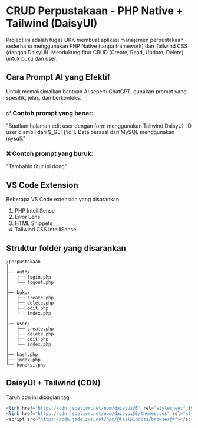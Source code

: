 # CRUD Perpustakaan - PHP Native + Tailwind (DaisyUI)

Project ini adalah tugas UKK membuat aplikasi manajemen perpustakaan sederhana menggunakan PHP Native (tanpa framework) dan Tailwind CSS (dengan DaisyUI). Mendukung fitur CRUD (Create, Read, Update, Delete) untuk buku dan user.

## Cara Prompt AI yang Efektif

Untuk memaksimalkan bantuan AI seperti ChatGPT, gunakan prompt yang spesifik, jelas, dan berkonteks.

### ✅ Contoh prompt yang benar:

"Buatkan halaman edit user dengan form menggunakan Tailwind DaisyUI. ID user diambil dari $\_GET['id']. Data berasal dari MySQL menggunakan mysqli."

### ❌ Contoh prompt yang buruk:

"Tambahin fitur ini dong"

## VS Code Extension

Beberapa VS Code extension yang disarankan:

1. PHP IntelliSense
2. Error Lens
3. HTML Snippets
4. Tailwind CSS IntelliSense

## Struktur folder yang disarankan

```
/perpustakaan
│
├── auth/
│   ├── login.php
│   └── logout.php
│
├── buku/
│   ├── create.php
│   ├── delete.php
│   ├── edit.php
│   └── index.php
│
├── user/
│   ├── create.php
│   ├── delete.php
│   ├── edit.php
│   └── index.php
│
├── hash.php
├── index.php
└── koneksi.php
```

## DaisyUI + Tailwind (CDN)

Taruh cdn ini dibagian tag <head>

```php
<link href="https://cdn.jsdelivr.net/npm/daisyui@5" rel="stylesheet" type="text/css" />
<link href="https://cdn.jsdelivr.net/npm/daisyui@5/themes.css" rel="stylesheet" type="text/css" />
<script src="https://cdn.jsdelivr.net/npm/@tailwindcss/browser@4"></script>
```
